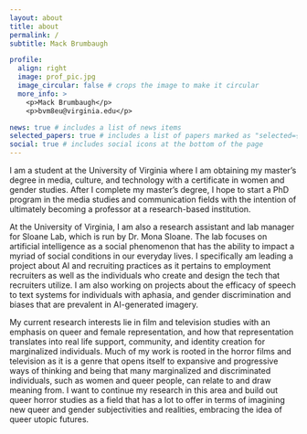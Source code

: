 ```yaml
---
layout: about
title: about
permalink: /
subtitle: Mack Brumbaugh

profile:
  align: right
  image: prof_pic.jpg
  image_circular: false # crops the image to make it circular
  more_info: >
    <p>Mack Brumbaugh</p>
    <p>bvm8eu@virginia.edu</p>

news: true # includes a list of news items
selected_papers: true # includes a list of papers marked as "selected={true}"
social: true # includes social icons at the bottom of the page
---
```


I am a student at the University of Virginia where I am obtaining my master’s degree in media, culture, and technology with a certificate in women and gender studies. 
After I complete my master’s degree, I hope to start a PhD program in the media studies and communication fields with the intention of ultimately becoming a professor at a research-based institution.

At the University of Virginia, I am also a research assistant and lab manager for Sloane Lab, which is run by Dr. Mona Sloane.
The lab focuses on artificial intelligence as a social phenomenon that has the ability to impact a myriad of social conditions in our everyday lives.
I specifically am leading a project about AI and recruiting practices as it pertains to employment recruiters as well as the individuals who create and design the tech that recruiters utilize.
I am also working on projects about the efficacy of speech to text systems for individuals with aphasia, and gender discrimination and biases that are prevalent in AI-generated imagery.

My current research interests lie in film and television studies with an emphasis on queer and female representation, and how that representation translates into real life support, community, and identity creation for marginalized individuals.
Much of my work is rooted in the horror films and television as it is a genre that opens itself to expansive and progressive ways of thinking and being that many marginalized and discriminated individuals, such as women and queer people, can relate to and draw meaning from.
I want to continue my research in this area and build out queer horror studies as a field that has a lot to offer in terms of imagining new queer and gender subjectivities and realities, embracing the idea of queer utopic futures.

